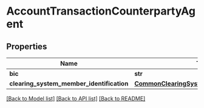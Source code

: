 # AccountTransactionCounterpartyAgent

## Properties
Name | Type | Description | Notes
------------ | ------------- | ------------- | -------------
**bic** | **str** |  | [optional] 
**clearing_system_member_identification** | [**CommonClearingSystemMemberIdentification**](CommonClearingSystemMemberIdentification.md) |  | [optional] 

[[Back to Model list]](../README.md#documentation-for-models) [[Back to API list]](../README.md#documentation-for-api-endpoints) [[Back to README]](../README.md)


